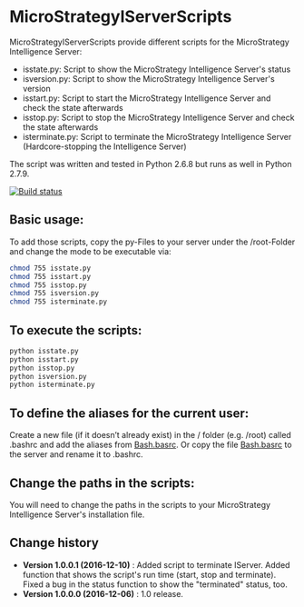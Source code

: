 MicroStrategyIServerScripts
====================================

MicroStrategyIServerScripts provide different scripts for the MicroStrategy Intelligence Server:
<ul>
<li>isstate.py:	Script to show the MicroStrategy Intelligence Server's status</li>
<li>isversion.py: Script to show the MicroStrategy Intelligence Server's version</li>
<li>isstart.py:	Script to start the MicroStrategy Intelligence Server and check the state afterwards</li>
<li>isstop.py: Script to stop the MicroStrategy Intelligence Server and check the state afterwards</li>
<li>isterminate.py: Script to terminate the MicroStrategy Intelligence Server (Hardcore-stopping the Intelligence Server)</li>
</ul>

The script was written and tested in Python 2.6.8 but runs as well in Python 2.7.9.

[![Build status](https://ci.appveyor.com/api/projects/status/h9n6uochm3mu3o2p?svg=true)](https://ci.appveyor.com/project/SeppPenner/microstrategyiserverscripts)

## Basic usage:
To add those scripts, copy the py-Files to your server under the /root-Folder and change the mode
to be executable via:
```bash
chmod 755 isstate.py
chmod 755 isstart.py
chmod 755 isstop.py
chmod 755 isversion.py
chmod 755 isterminate.py
```

## To execute the scripts:
```python
python isstate.py
python isstart.py
python isstop.py
python isversion.py
python isterminate.py
```

## To define the aliases for the current user:
Create a new file (if it doesn’t already exist) in the /<username> folder (e.g. /root) called .bashrc and add the aliases from [Bash.basrc](https://github.com/SeppPenner/MicroStrategyIServerScripts/blob/master/Bash.bashrc).
Or copy the file [Bash.basrc](https://github.com/SeppPenner/MicroStrategyIServerScripts/blob/master/Bash.bashrc) to the server and rename it to .bashrc.

## Change the paths in the scripts:
You will need to change the paths in the scripts to your MicroStrategy Intelligence Server's installation file.

Change history
--------------

* **Version 1.0.0.1 (2016-12-10)** : Added script to terminate IServer. Added function that shows the script's run time (start, stop and terminate).
									 Fixed a bug in the status function to show the "terminated" status, too.
* **Version 1.0.0.0 (2016-12-06)** : 1.0 release.
